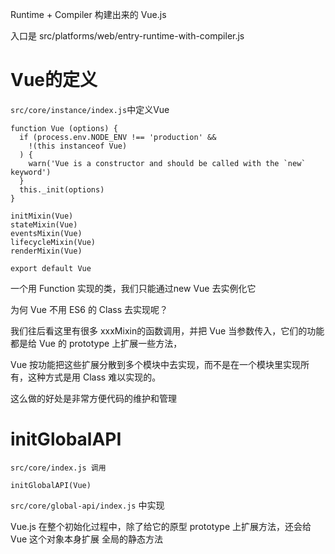 Runtime + Compiler 构建出来的 Vue.js

⼊⼝是 src/platforms/web/entry-runtime-with-compiler.js

# Vue的定义

`src/core/instance/index.js`中定义Vue

```
function Vue (options) {
  if (process.env.NODE_ENV !== 'production' &&
    !(this instanceof Vue)
  ) {
    warn('Vue is a constructor and should be called with the `new` keyword')
  }
  this._init(options)
}

initMixin(Vue)
stateMixin(Vue)
eventsMixin(Vue)
lifecycleMixin(Vue)
renderMixin(Vue)

export default Vue
```

⼀个⽤ Function 实现的类，我们只能通过new Vue 去实例化它

为何 Vue 不⽤ ES6 的 Class 去实现呢？

我们往后看这⾥有很多 xxxMixin的函数调⽤，并把 Vue 当参数传⼊，它们的功能都是给 Vue 的 prototype 上扩展⼀些⽅法，

Vue 按功能把这些扩展分散到多个模块中去实现，⽽不是在⼀个模块⾥实现所有，这种⽅式是⽤ Class 难以实现的。

这么做的好处是⾮常⽅便代码的维护和管理

# initGlobalAPI

```
src/core/index.js 调用

initGlobalAPI(Vue)
```

`src/core/global-api/index.js` 中实现

Vue.js 在整个初始化过程中，除了给它的原型 prototype 上扩展⽅法，还会给 Vue 这个对象本⾝扩展
全局的静态⽅法